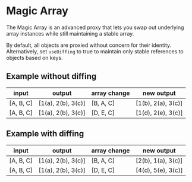 # Magic Array

The Magic Array is an advanced proxy that lets you swap out underlying array instances
while still maintaining a stable array.

By default, all objects are proxied without concern for their identity.  Alternatively,
set `useDiffing` to true to maintain only stable references to objects based on keys.

## Example without diffing

| input     |  output            | array change |  new output       |
|-----------|--------------------|--------------|-------------------|
| [A, B, C] | [1(a), 2(b), 3(c)] | [B, A, C]    | [1(b), 2(a), 3(c)]|
| [A, B, C] | [1(a), 2(b), 3(c)] | [D, E, C]    | [1(d), 2(e), 3(c)]|

## Example with diffing

| input     |  output            | array change |  new output       |
|-----------|--------------------|--------------|-------------------|
| [A, B, C] | [1(a), 2(b), 3(c)] | [B, A, C]    | [2(b), 1(a), 3(c)]|
| [A, B, C] | [1(a), 2(b), 3(c)] | [D, E, C]    | [4(d), 5(e), 3(c)]|

